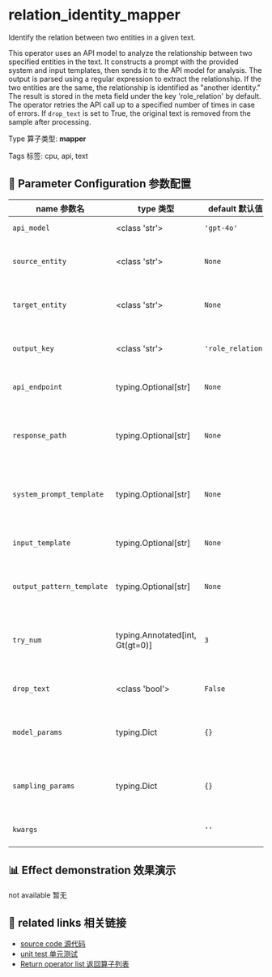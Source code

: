 # relation_identity_mapper

Identify the relation between two entities in a given text.

This operator uses an API model to analyze the relationship between two specified
entities in the text. It constructs a prompt with the provided system and input
templates, then sends it to the API model for analysis. The output is parsed using a
regular expression to extract the relationship. If the two entities are the same, the
relationship is identified as "another identity." The result is stored in the meta field
under the key 'role_relation' by default. The operator retries the API call up to a
specified number of times in case of errors. If `drop_text` is set to True, the original
text is removed from the sample after processing.

Type 算子类型: **mapper**

Tags 标签: cpu, api, text

## 🔧 Parameter Configuration 参数配置
| name 参数名 | type 类型 | default 默认值 | desc 说明 |
|--------|------|--------|------|
| `api_model` | <class 'str'> | `'gpt-4o'` | API model name. |
| `source_entity` | <class 'str'> | `None` | The source entity of the relation to be |
| `target_entity` | <class 'str'> | `None` | The target entity of the relation to be |
| `output_key` | <class 'str'> | `'role_relation'` | The output key in the meta field in the |
| `api_endpoint` | typing.Optional[str] | `None` | URL endpoint for the API. |
| `response_path` | typing.Optional[str] | `None` | Path to extract content from the API response. |
| `system_prompt_template` | typing.Optional[str] | `None` | System prompt template for the task. |
| `input_template` | typing.Optional[str] | `None` | Template for building the model input. |
| `output_pattern_template` | typing.Optional[str] | `None` | Regular expression template for |
| `try_num` | typing.Annotated[int, Gt(gt=0)] | `3` | The number of retry attempts when there is an API |
| `drop_text` | <class 'bool'> | `False` | If drop the text in the output. |
| `model_params` | typing.Dict | `{}` | Parameters for initializing the API model. |
| `sampling_params` | typing.Dict | `{}` | Extra parameters passed to the API call. |
| `kwargs` |  | `''` | Extra keyword arguments. |

## 📊 Effect demonstration 效果演示
not available 暂无

## 🔗 related links 相关链接
- [source code 源代码](../../../data_juicer/ops/mapper/relation_identity_mapper.py)
- [unit test 单元测试](../../../tests/ops/mapper/test_relation_identity_mapper.py)
- [Return operator list 返回算子列表](../../Operators.md)